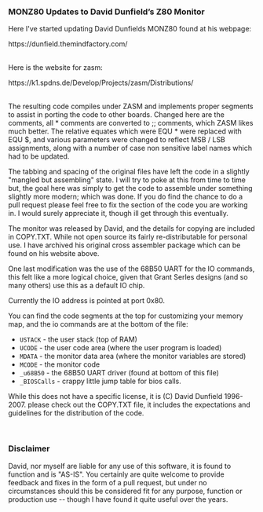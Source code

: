 <H3>
MONZ80 Updates to David Dunfield’s Z80 Monitor
</H3>

<p>
Here I've started updating David Dunfields MONZ80 found at his webpage:
</p>
https://dunfield.themindfactory.com/
<br>
<br>
<p>
Here is the website for zasm:
</p>
https://k1.spdns.de/Develop/Projects/zasm/Distributions/
<br>
<br>
<p>
The resulting code compiles under ZASM and implements proper segments to 
assist in porting the code to other boards.  Changed here are the comments,
all * comments are converted to ;; comments, which ZASM likes much better.
The relative equates which were EQU * were replaced with EQU $, and various 
parameters were changed to reflect MSB / LSB assignments, along with a number
of case non sensitive label names which had to be updated.
</p>
<p>
The tabbing and spacing of the original files have left the code in a slightly 
"mangled but assembling" state. I will try to poke at this from time to time but, 
the goal here was simply to get the code to assemble under something slightly 
more modern; which was done. If you do find the chance to do a pull request please 
feel free to fix the section of the code you are working in. I would surely 
appreciate it, though ill get through this eventually. 
</p>

<p>
The monitor was released by David, and the details for copying are included in
COPY.TXT.  While not open source its fairly re-distributable for personal
use. I have archived his original cross assembler package which can be found on 
his website above.
</p>
<p>
One last modification was the use of the 68B50 UART for the IO commands,
this felt like a more logical choice, given that Grant Serles designs (and
so many others) use this as a default IO chip. 
</p>
<p>
Currently the IO address is pointed at port 0x80.  
</p>
<p>
You can find the code segments at the top for customizing your memory map,
and the io commands are at the bottom of the file:
</p>
<UL>
   <LI>
     <CODE>USTACK</CODE> - the user stack (top of RAM)
   </LI>
   <LI>
     <CODE>UCODE</CODE> - the user code area (where the user program is loaded)
   </LI>
   <LI>   
      <CODE>MDATA</CODE> - the monitor data area (where the monitor variables are stored)
   </LI>
   <LI>
      <CODE>MCODE</CODE> - the monitor code
   </LI>
   <LI>      
      <CODE>_u68B50</CODE> - the 68B50 UART driver (found at bottom of this file)
   </LI>
   <LI>      
      <CODE>_BIOSCalls</CODE> - crappy little jump table for bios calls.
   </LI>
</UL>
<p>
While this does not have a specific license, it is (C) David Dunfield 1996-2007.
please check out the COPY.TXT file, it includes the expectations and guidelines 
for the distribution of the code.
</p>

<br>

<H3>Disclaimer</H3>

<p>
David, nor myself are liable for any use of this software,  it is found to 
function and is "AS-IS".  You certainly are quite welcome to provide feedback and 
fixes in the form of a pull request, but under no circumstances should this 
be considered fit for any purpose, function or production use -- though I have
found it quite useful over the years.
</p>
